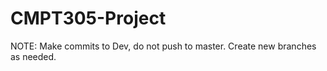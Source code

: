 # CMPT305-Project


NOTE: Make commits to Dev, do not push to master. Create new branches as needed.

